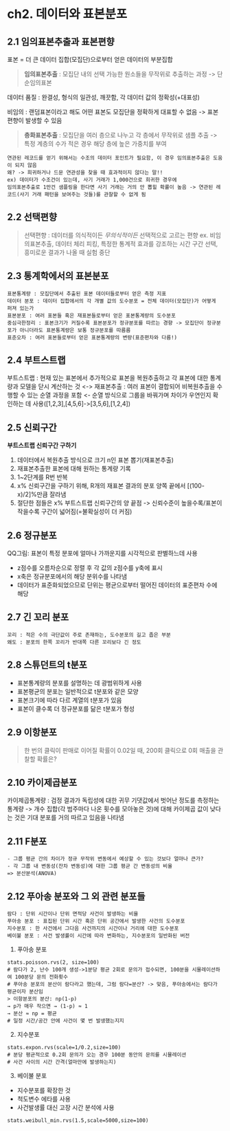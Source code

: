 # ch2. 데이터와 표본분포

## 2.1 임의표본추출과 표본편향
표본 = 더 큰 데이터 집합(모집단)으로부터 얻은 데이터의 부분집합
> **임의표본추출** : 모집단 내의 선택 가능한 원소들을 무작위로 추출하는 과정 -> 단순임의표본

데이터 품질 : 완결성, 형식의 일관성, 깨끗함, 각 데이터 값의 정확성(+대표성)

비임의 : 랜덤표본이라고 해도 어떤 표본도 모집단을 정확하게 대표할 수 없음 -> 표본편향이 발생할 수 있음

> **층화표본추출** : 모집단을 여러 층으로 나누고 각 층에서 무작위로 샘플 추출 -> 특정 계층의 수가 적은 경우 해당 층에 높은 가중치를 부여

```
연관된 레코드를 얻기 위해서는 수조의 데이터 포인트가 필요함, 이 경우 임의표본추출은 도움이 되지 않음
왜? -> 희귀하거나 드문 연관성을 찾을 때 효과적이지 않다는 말!!
ex) 데이터가 수조건이 있는데, 사기 거래가 1,000건으로 희귀한 경우에
임의표본추출로 1만건 샘플링을 한다면 사기 거래는 거의 안 뽑힐 확률이 높음 -> 연관된 레코드(사기 거래 패턴을 보여주는 것들)를 관찰할 수 없게 됨 
```

## 2.2 선택편향
> 선택편향 : 데이터를 의식적이든 *무의식적이든* 선택적으로 고르는 편향
ex. 비임의표본추출, 데이터 체리 피킹, 특정한 통계적 효과를 강조하는 시간 구간 선택, 흥미로운 결과가 나올 때 실험 중단


## 2.3 통계학에서의 표본분포
```
표본통계량 : 모집단에서 추출된 표본 데이터들로부터 얻은 측정 지표
데이터 분포 : 데이터 집합에서의 각 개별 값의 도수분포 = 전체 데이터(모집단)가 어떻게 퍼져 있는가
표본분포 : 여러 표본들 혹은 재표본들로부터 얻은 표본통계량의 도수분포
중심극한정리 : 표본크기가 커질수록 표본분포가 정규분포를 따르는 경향 -> 모집단이 정규분포가 아니더라도 표본통계량은 보통 정규분포를 따름름
표준오차 : 여러 표본들로부터 얻은 표본통계량의 변량(표준편차와 다름!)
```

## 2.4 부트스트랩
부트스트랩 : 현재 있는 표본에서 추가적으로 표본을 복원추출하고 각 표본에 대한 통계량과 모델을 닫시 계산하는 것
<-> 재표본추출 : 여러 표본이 결합되어 비복원추출을 수행할 수 있는 순열 과정을 포함 <- 순열 방식으로 그룹을 바꿔가며 차이가 우연인지 확인하는 데 사용([1,2,3],[4,5,6]->[3,5,6],[1,2,4])

## 2.5 신뢰구간
**부트스트랩 신뢰구간 구하기**
1. 데이터에서 복원추출 방식으로 크기 n인 표본 뽑기(재표본추출)
2. 재표본추출한 표본에 대해 원하는 통계량 기록
3. 1~2단계를 R번 반복
4. x% 신뢰구간을 구하기 위해, R개의 재표본 결과의 분포 양쪽 끝에서 [(100-x)/2]%만큼 잘라냄
5. 절단한 점들은 x% 부트스트랩 신뢰구간의 양 끝점
-> 신뢰수준이 높을수록/표본이 작을수록 구간이 넓어짐(=불확실성이 더 커짐)

## 2.6 정규분포
QQ그림: 표본이 특정 분포에 얼마나 가까운지를 시각적으로 판별하느데 사용
- z점수를 오름차순으로 정렬 후 각 값의 z점수를 y축에 표시
- x축은 정규분포에서의 해당 분위수를 나타냄
- 데이터가 표준화되었으므로 단위는 평균으로부터 떨어진 데이터의 표준편차 수에 해당

## 2.7 긴 꼬리 분포
```
꼬리 : 적은 수의 극단값이 주로 존재하는, 도수분포의 길고 좁은 부분
왜도 : 분포의 한쪽 꼬리가 반대쪽 다른 꼬리보다 긴 정도
```

## 2.8 스튜던트의 t분포
- 표본통계량의 분포를 설명하는 데 광범위하게 사용
- 표본평균의 분포는 일반적으로 t분포와 같은 모양
- 표본크기에 따라 다르 계열의 t분포가 있음
- 표본이 클수록 더 정규분포를 닮은 t분포가 형성

## 2.9 이항분포
> 한 번의 클릭이 판매로 이어질 확률이 0.02일 때, 200회 클릭으로 0회 매출을 관찰할 확률은?

## 2.10 카이제곱분포
카이제곱통계량 : 검정 결과가 독립성에 대한 귀무 기댓값에서 벗어난 정도를 측정하는 통계량
-> 개수 집합(각 범주마다 나온 횟수를 모아놓은 것)에 대해 카이제곱 값이 낮다는 것은 기대 분포를 거의 따르고 있음을 나타냄

## 2.11 F분포
```
- 그룹 평균 간의 차이가 정규 무작위 변동에서 예상할 수 있는 것보다 얼마나 큰가?
- 각 그룹 내 변동성(잔차 변동성)에 대한 그룹 평균 간 변동성의 비율
=> 분산분석(ANOVA)
```

## 2.12 푸아송 분포와 그 외 관련 분포들
``` 
람다 : 단위 시간이나 단위 면적당 사건이 발생하는 비율
푸아송 분포 : 표집된 단위 시간 혹은 단위 공간에서 발생한 사건의 도수분포
지수분포 : 한 사건에서 그다음 사건까지의 시간이나 거리에 대한 도수분포
베이불 분포 : 사건 발생률이 시간에 따라 변화하는, 지수분포의 일반화된 버전
```
1. 푸아송 분포
```
stats.poisson.rvs(2, size=100) 
# 람다가 2, 난수 100개 생성->1분당 평균 2회로 문의가 접수되면, 100분을 시뮬레이션하여 100분당 문의 전화횟수
# 푸아송 분포의 분산이 람다라고 했는데, 그럼 람다=분산? -> 맞음, 푸아송에서는 람다가 평균이자 분산임
> 이항분포의 분산: np(1-p)
→ p가 매우 작으면 → (1-p) ≈ 1
→ 분산 ≈ np = 평균
# 일정 시간/공간 안에 사건이 몇 번 발생했는지지
```
2. 지수분포
```
stats.expon.rvs(scale=1/0.2,size=100)
# 분당 평균적으로 0.2회 문의가 오는 경우 100분 동안의 문의를 시뮬레이션
# 사건 사이의 시간 간격(얼마만에 발생하는지)
```
3. 베이불 분포
- 지수분포를 확장한 것
- 척도변수 에타를 사용
- 사건발생률 대신 고장 시간 분석에 사용
```
stats.weibull_min.rvs(1.5,scale=5000,size=100)
```



